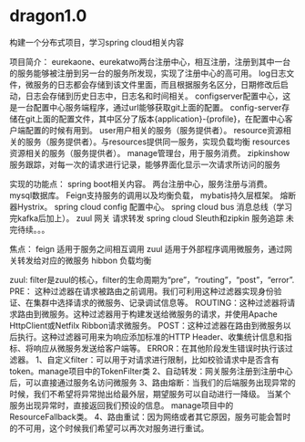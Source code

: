 # dragon1.0
构建一个分布式项目，学习spring cloud相关内容

项目简介：
    eurekaone、eurekatwo两台注册中心，相互注册，注册到其中一台的服务能够被注册到另一台的服务所发现，实现了注册中心的高可用。
    log日志文件，微服务的日志都会存储到该文件里面，而且根据服务名区分，日期修改后启动，日志会存储到历史日志中，日志名和时间相关。
    configserver配置中心，这是一台配置中心服务端程序，通过url能够获取git上面的配置。
    config-server存储在git上面的配置文件，其中区分了版本{application}-{profile}，在配置中心客户端配置的时候有用到。
    user用户相关的服务（服务提供者）。
    resource资源相关的服务（服务提供者）。与resources提供同一服务，实现负载均衡
    resources资源相关的服务（服务提供者）。
    manage管理台，用于服务消费。
    zipkinshow服务跟踪，对每一次的请求进行记录，能够界面化显示一次请求所访问的服务
    
实现的功能点：
    spring boot相关内容。
    两台注册中心，服务注册与消费。
    mysql数据库。
    Feign支持服务的调用以及均衡负载，
    mybatis持久层框架。
    熔断器Hystrix。
    spring cloud config 配置中心。
    spring cloud bus 消息总线（学习完kafka后加上）。
    zuul 网关  请求转发
    spring cloud Sleuth和zipkin 服务追踪
    未完待续。。。
    
焦点：
    feign 适用于服务之间相互调用
    zuul 适用于外部程序调用微服务，通过网关转发给对应的微服务
    hibbon 负载均衡
    
zuul:
    filter是zuul的核心，filter的生命周期为“pre”，“routing”，“post”，“error”.
    PRE： 这种过滤器在请求被路由之前调用。我们可利用这种过滤器实现身份验证、在集群中选择请求的微服务、记录调试信息等。
    ROUTING：这种过滤器将请求路由到微服务。这种过滤器用于构建发送给微服务的请求，并使用Apache HttpClient或Netfilx Ribbon请求微服务。
    POST：这种过滤器在路由到微服务以后执行。这种过滤器可用来为响应添加标准的HTTP Header、收集统计信息和指标、将响应从微服务发送给客户端等。
    ERROR：在其他阶段发生错误时执行该过滤器。
    1、自定义filter：可以用于对请求进行限制，比如校验请求中是否含有token。manage项目中的TokenFilter类
    2、自动转发：网关服务注册到注册中心后，可以直接通过服务名访问微服务
    3、路由熔断：当我们的后端服务出现异常的时候，我们不希望将异常抛出给最外层，期望服务可以自动进行一降级。
                 当某个服务出现异常时，直接返回我们预设的信息。
                 manage项目中的ResourceFallback类。
    4、路由重试：因为网络或者其它原因，服务可能会暂时的不可用，这个时候我们希望可以再次对服务进行重试。